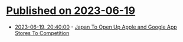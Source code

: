 # [Published on 2023-06-19](index.md)

* [2023-06-19, 20:40:00](https://apple.slashdot.org/story/23/06/19/1817245/japan-to-open-up-apple-and-google-app-stores-to-competition?utm_source=rss1.0mainlinkanon&utm_medium=feed) - [Japan To Open Up Apple and Google App Stores To Competition](https://apple.slashdot.org/story/23/06/19/1817245/japan-to-open-up-apple-and-google-app-stores-to-competition?utm_source=rss1.0mainlinkanon&utm_medium=feed)
